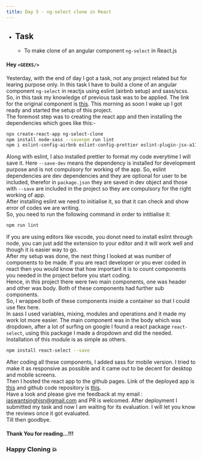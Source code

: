 ```yaml
---
title: Day 5 - ng-select clone in React
---
```

- ## Task
  * To make clone of an angular component `ng-select` in React.js
#### Hey `<GEEKS/>`
Yesterday, with the end of day I got a task, not any project related but for learing purpose only. In this task I have to build a clone of an angular component `ng-select` in reactjs 
using eslint (airbnb setup) and sass/scss. So, in this task my knowledge of previous task was to be applied. The link for the original component is [this](https://ng-select.github.io/ng-select#/data-sources). 
This morning as soon I wake up I got ready and started the setup of this project.     
The foremost step was to creating the react app and then installing the dependencies which goes like this:-
```bash
npx create-react-app ng-select-clone
npm install node-sass --savenpm run lint
npm i eslint-config-airbnb eslint-config-prettier eslint-plugin-jsx-a11y eslint-plugin-prettier prettier --save-dev
```
Along with eslint, I also installed prettier to format my code everytime I will save it. Here `--save-dev` means the dependency is installed for development purpose and is not 
compulsory for working of the app. So, eslint dependencies are dev dependencies and they are optional for user to be included, therefor in `package.json` they are saved in dev 
object and those with `--save` are included in the project so they are compulsory for the right working of app.    
After installing eslint we need to initialise it, so that it can check and show error of codes we are writing.  
So, you need to run the following command in order to intitialise it:
```bash
npm run lint
```
If you are using editors like vscode, you donot need to install eslint through node, you can just add the extension to your editor and it will work well and though it is easier way 
to go.    
After my setup was done, the next thing I looked at was number of components to be made. If you are react developer or you ever coded in react then you would know that how important 
it is to count components you needed in the project before you start coding.    
Hence, in this project there were two main components, one was header and other was body. Both of these components had further sub components.      
So, I wrapped both of these components inside a container so that I could use flex here.    
In sass I used variables, mixing, modules and operations and it made my work lot more easier. The main component was in the body which was dropdown, after a lot of surfing on google 
I found a react package `react-select`, using this package I made a dropdown and did the needed. Installation of this module is as simple as others.
```bash
npm install react-select --save
```
After coding all these components, I added sass for mobile version. I tried to make it as responsive as possible and it came out to be decent for desktop and mobile screens.    
Then I hosted the react app to the github pages. Link of the deployed app is [this](https://jaswantsinghh.github.io/ng-select-clone/) and github code repository is 
[this](https://github.com/Jaswantsinghh/ng-select-clone).     
Have a look and please give me feedback at my email : jaswantsinghjsn@gmail.com and PR is welcomed.
After deployment I submitted my task and now I am waiting for its evaluation. I will let you know the reviews once it got evaluated.      
Till then goodbye.     
#### Thank You for reading...!!!
### Happy Cloning 💥
